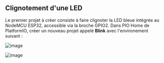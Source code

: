 ## Clignotement d'une LED
Le premier projet à créer consiste à faire clignoter la LED bleue intégrée au NodeMCU ESP32, accessible via la broche GPIO2.
Dans PIO Home de PlatformIO, créer un nouveau projet appelé **Blink** avec l'environement suivant :

![image](https://user-images.githubusercontent.com/44494044/129606840-9d5abecb-120b-45d4-a21a-8cd879871337.png)

![image](https://user-images.githubusercontent.com/44494044/129605967-8e0db39f-e944-443a-9e12-27df892702c0.png)


